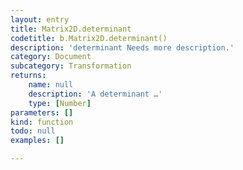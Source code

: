 ```yaml
---
layout: entry
title: Matrix2D.determinant
codetitle: b.Matrix2D.determinant()
description: 'determinant Needs more description.'
category: Document
subcategory: Transformation
returns:
    name: null
    description: 'A determinant …'
    type: [Number]
parameters: []
kind: function
todo: null
examples: []

---
```

